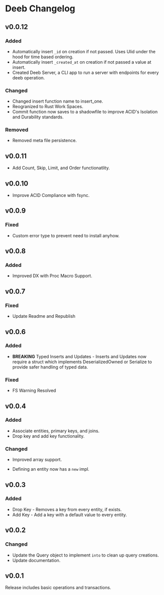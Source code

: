 # Deeb Changelog

## v0.0.12

### Added

- Automatically insert `_id` on creation if not passed. Uses Ulid under the hood for time based ordering.
- Automatically insert `_created_at` on creation if not passed a value at insert.
- Created Deeb Server, a CLI app to run a server with endpoints for every deeb operation.

### Changed

- Changed insert function name to insert_one.
- Reogranized to Rust Work Spaces.
- Commit function now saves to a shadowfile to improve ACID's Isolation and Durability standards.

### Removed

- Removed meta file persistence.

## v0.0.11

- Add Count, Skip, Limit, and Order functionatlity.

## v0.0.10

- Improve ACID Compliance with fsync.

## v0.0.9

### Fixed

- Custom error type to prevent need to install anyhow.

## v0.0.8

### Added

- Improved DX with Proc Macro Support.

## v0.0.7

### Fixed

- Update Readme and Republish

## v0.0.6

### Added

- **BREAKING** Typed Inserts and Updates - Inserts and Updates now require a struct which implements DeserializedOwned or Serialize to provide safer handling of typed data.

### Fixed

- FS Warning Resolved

## v0.0.4 

### Added

- Associate entities, primary keys, and joins.
- Drop key and add key functionality.

### Changed

- Improved array support.

- Defining an entity now has a `new` impl.

## v0.0.3

### Added

- Drop Key - Removes a key from every entity, if exists.
- Add Key - Add a key with a default value to every entity.

## v0.0.2

### Changed

- Update the Query object to implement `into` to clean up query creations.
- Update documentation.

## v0.0.1

Release includes basic operations and transactions.
